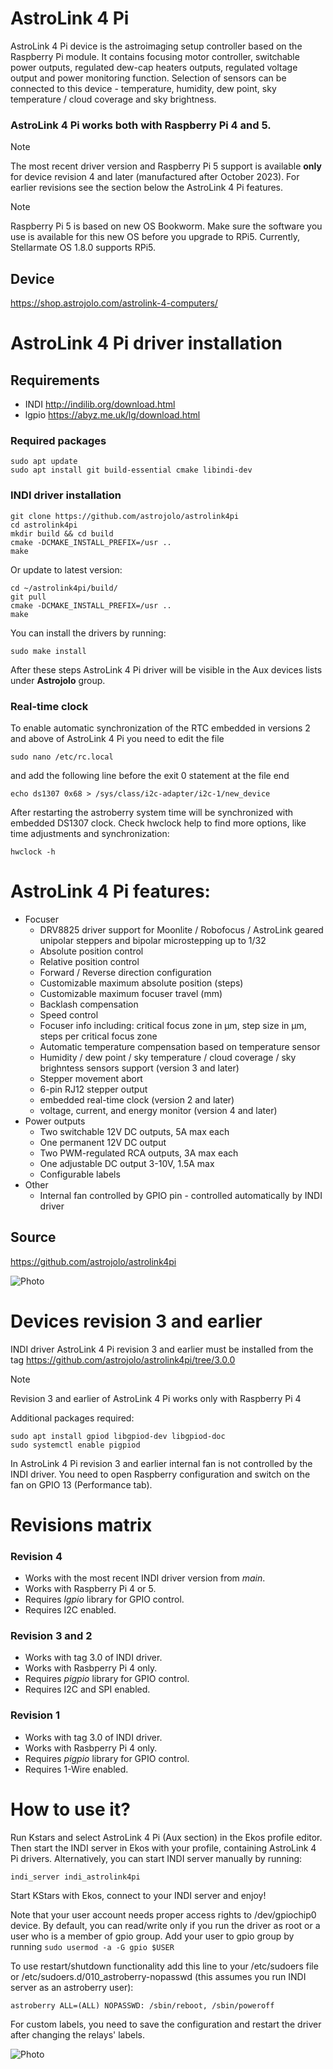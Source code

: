 # AstroLink 4 Pi
AstroLink 4 Pi device is the astroimaging setup controller based on the Raspberry Pi module. It contains focusing motor controller, switchable power outputs, regulated dew-cap heaters outputs, regulated voltage output and power monitoring function. Selection of sensors can be connected to this device - temperature, humidity, dew point, sky temperature / cloud coverage and sky brightness.
### AstroLink 4 Pi works both with Raspberry Pi 4 and 5. 

> [!NOTE]
> The most recent driver version and Raspberry Pi 5 support is available **only** for device revision 4 and later (manufactured after October 2023). For earlier revisions see the section below the AstroLink 4 Pi features.

> [!NOTE]
> Raspberry Pi 5 is based on new OS Bookworm. Make sure the software you use is available for this new OS before you upgrade to RPi5. Currently, Stellarmate OS 1.8.0 supports RPi5. 

## Device
https://shop.astrojolo.com/astrolink-4-computers/


# AstroLink 4 Pi driver installation
## Requirements
* INDI http://indilib.org/download.html
* lgpio https://abyz.me.uk/lg/download.html 

### Required packages
```
sudo apt update
sudo apt install git build-essential cmake libindi-dev
```
### INDI driver installation
```
git clone https://github.com/astrojolo/astrolink4pi
cd astrolink4pi
mkdir build && cd build
cmake -DCMAKE_INSTALL_PREFIX=/usr ..
make
```
Or update to latest version:
```
cd ~/astrolink4pi/build/
git pull
cmake -DCMAKE_INSTALL_PREFIX=/usr ..
make
```
You can install the drivers by running:
```
sudo make install
```

After these steps AstroLink 4 Pi driver will be visible in the Aux devices lists under **Astrojolo** group.

### Real-time clock
To enable automatic synchronization of the RTC embedded in versions 2 and above of AstroLink 4 Pi you need to edit the file
```
sudo nano /etc/rc.local
```
and add the following line before the exit 0 statement at the file end
```
echo ds1307 0x68 > /sys/class/i2c-adapter/i2c-1/new_device
```
After restarting the astroberry system time will be synchronized with embedded DS1307 clock.
Check hwclock help to find more options, like time adjustments and synchronization:
```
hwclock -h
```

# AstroLink 4 Pi features:
* Focuser
  - DRV8825 driver support for Moonlite / Robofocus / AstroLink geared unipolar steppers and bipolar microstepping up to 1/32
  - Absolute position control
  - Relative position control
  - Forward / Reverse direction configuration
  - Customizable maximum absolute position (steps)
  - Customizable maximum focuser travel (mm)
  - Backlash compensation
  - Speed control
  - Focuser info including: critical focus zone in μm, step size in μm, steps per critical focus zone
  - Automatic temperature compensation based on temperature sensor
  - Humidity / dew point / sky temperature / cloud coverage / sky brighntess sensors support (version 3 and later)
  - Stepper movement abort
  - 6-pin RJ12 stepper output
  - embedded real-time clock (version 2 and later)
  - voltage, current, and energy monitor (version 4 and later)
* Power outputs
  - Two switchable 12V DC outputs, 5A max each
  - One permanent 12V DC output
  - Two PWM-regulated RCA outputs, 3A max each
  - One adjustable DC output 3-10V, 1.5A max
  - Configurable labels
* Other
  - Internal fan controlled by GPIO pin - controlled automatically by INDI driver

## Source
https://github.com/astrojolo/astrolink4pi

![Photo](/images/astrolink4pi-banner.jpg)

# Devices revision 3 and earlier
INDI driver AstroLink 4 Pi revision 3 and earlier must be installed from the tag https://github.com/astrojolo/astrolink4pi/tree/3.0.0

> [!NOTE]
> Revision 3 and earlier of AstroLink 4 Pi works only with Raspberry Pi 4

Additional packages required:
```
sudo apt install gpiod libgpiod-dev libgpiod-doc
sudo systemctl enable pigpiod
```
In AstroLink 4 Pi revision 3 and earlier internal fan is not controlled by the INDI driver. You need to open Raspberry configuration and switch on the fan on GPIO 13 (Performance tab).

# Revisions matrix
### Revision 4
* Works with the most recent INDI driver version from _main_.
* Works with Raspberry Pi 4 or 5.
* Requires _lgpio_ library for GPIO control.
* Requires I2C enabled.
### Revision 3 and 2
* Works with tag 3.0 of INDI driver.
* Works with Rasbperry Pi 4 only.
* Requires _pigpio_ library for GPIO control.
* Requires I2C and SPI enabled.
### Revision 1
* Works with tag 3.0 of INDI driver.
* Works with Rasbperry Pi 4 only.
* Requires _pigpio_ library for GPIO control.
* Requires 1-Wire enabled.

# How to use it?
Run Kstars and select AstroLink 4 Pi (Aux section) in the Ekos profile editor. Then start the INDI server in Ekos with your profile, containing AstroLink 4 Pi drivers. Alternatively, you can start INDI server manually by running:
```
indi_server indi_astrolink4pi
```
Start KStars with Ekos, connect to your INDI server and enjoy!

Note that your user account needs proper access rights to /dev/gpiochip0 device. By default, you can read/write only if you run the driver as root or a user who is a member of gpio group. Add your user to gpio group by running ```sudo usermod -a -G gpio $USER```

To use restart/shutdown functionality add this line to your /etc/sudoers file or /etc/sudoers.d/010_astroberry-nopasswd (this assumes you run INDI server as an astroberry user):
```
astroberry ALL=(ALL) NOPASSWD: /sbin/reboot, /sbin/poweroff
```

For custom labels, you need to save the configuration and restart the driver after changing the relays' labels.

![Photo](/images/al4pi-interior-v3.JPG)
